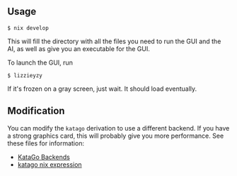 ## Usage
```
$ nix develop
```
This will fill the directory with all the files you need to run the GUI and the AI, as well as give you an executable for the GUI.

To launch the GUI, run
```
$ lizzieyzy
```

If it's frozen on a gray screen, just wait. It should load eventually.

## Modification

You can modify the `katago` derivation to use a different backend. If you have a strong graphics card, this will probably give you more performance. See these files for information:
- [KataGo Backends](https://github.com/lightvector/KataGo#opencl-vs-cuda-vs-tensorrt-vs-eigen)
- [katago nix expression](https://github.com/NixOS/nixpkgs/blob/8c619a1f3cedd16ea172146e30645e703d21bfc1/pkgs/games/katago/default.nix)

